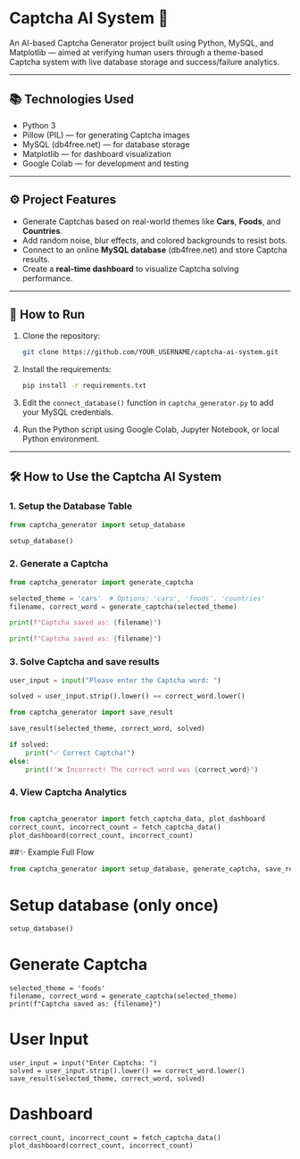 # Captcha AI System 🎯

An AI-based Captcha Generator project built using Python, MySQL, and Matplotlib — aimed at verifying human users through a theme-based Captcha system with live database storage and success/failure analytics.

---

## 📚 Technologies Used

- Python 3
- Pillow (PIL) — for generating Captcha images
- MySQL (db4free.net) — for database storage
- Matplotlib — for dashboard visualization
- Google Colab — for development and testing

---

## ⚙️ Project Features

- Generate Captchas based on real-world themes like **Cars**, **Foods**, and **Countries**.
- Add random noise, blur effects, and colored backgrounds to resist bots.
- Connect to an online **MySQL database** (db4free.net) and store Captcha results.
- Create a **real-time dashboard** to visualize Captcha solving performance.

---

## 🚀 How to Run

1. Clone the repository:

    ```bash
    git clone https://github.com/YOUR_USERNAME/captcha-ai-system.git
    ```

2. Install the requirements:

    ```bash
    pip install -r requirements.txt
    ```

3. Edit the `connect_database()` function in `captcha_generator.py` to add your MySQL credentials.

4. Run the Python script using Google Colab, Jupyter Notebook, or local Python environment.

---

## 🛠️ How to Use the Captcha AI System

### 1. Setup the Database Table

```python
from captcha_generator import setup_database

setup_database()
 ```
### 2. Generate a Captcha

```python
from captcha_generator import generate_captcha

selected_theme = 'cars'  # Options: 'cars', 'foods', 'countries'
filename, correct_word = generate_captcha(selected_theme)

print(f"Captcha saved as: {filename}")

print(f"Captcha saved as: {filename}")

 ```
### 3. Solve Captcha and save results
```python
user_input = input("Please enter the Captcha word: ")

solved = user_input.strip().lower() == correct_word.lower()

from captcha_generator import save_result

save_result(selected_theme, correct_word, solved)

if solved:
    print("✅ Correct Captcha!")
else:
    print(f"❌ Incorrect! The correct word was {correct_word}")
 ```
### 4. View Captcha Analytics 
```python

from captcha_generator import fetch_captcha_data, plot_dashboard
correct_count, incorrect_count = fetch_captcha_data()
plot_dashboard(correct_count, incorrect_count)
 ```
##✨ Example Full Flow
```python
from captcha_generator import setup_database, generate_captcha, save_result, fetch_captcha_data, plot_dashboard
 ```
# Setup database (only once)
```python
setup_database()
 ```
# Generate Captcha
 ```
selected_theme = 'foods'
filename, correct_word = generate_captcha(selected_theme)
print(f"Captcha saved as: {filename}")
 ```
# User Input
 ```
user_input = input("Enter Captcha: ")
solved = user_input.strip().lower() == correct_word.lower()
save_result(selected_theme, correct_word, solved)
 ```
# Dashboard
 ```
correct_count, incorrect_count = fetch_captcha_data()
plot_dashboard(correct_count, incorrect_count)

 ```